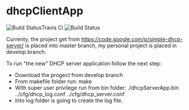 dhcpClientApp
=========================
![Build Status](https://travis-ci.org/ilm4zz4/dhcpServerApp.svg?branch=develop)Travis CI
![Build Status](https://www.codeship.io/projects/876c9b00-9f67-0132-ef75-520a26f6f18f/status)

Currenty, the project get from https://code.google.com/p/simple-dhcp-server/ is placed into master branch, my personal project is placed in develop branch.

To run "the new" DHCP server application follow the next step:

 - Download the progect from develop branch
 - From makefile folder run: make 
 - With super user privilege run from bin folder: ./dhcpServerApp.bin ../cfg/dhcp_log.conf  ../cfg/dhcp_server.conf 
 - Into log folder is going to create the log file. 



